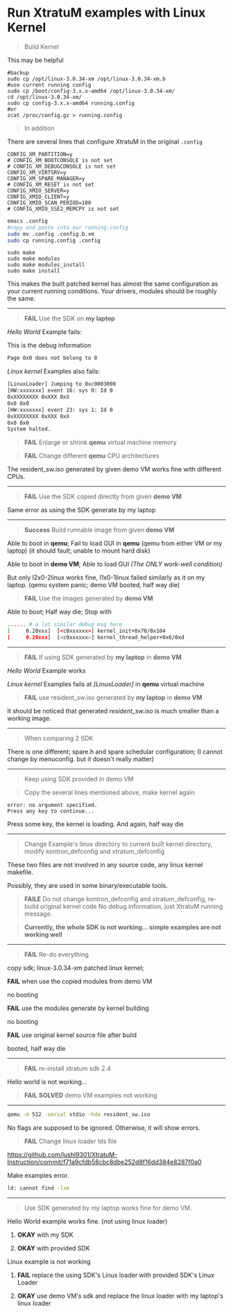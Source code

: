 # Run XtratuM examples with Linux Kernel

> Build Kernel

This may be helpful

```
#backup
sudo cp /opt/linux-3.0.34-xm /opt/linux-3.0.34-xm.b
#use current running config
sudo cp /boot/config-3.x.x-amd64 /opt/linux-3.0.34-xm/
cd /opt/linux-3.0.34-xm/
sudo cp config-3.x.x-amd64 running.config
#or
zcat /proc/config.gz > running.config
```

> In addition

There are several lines that configure XtratuM in the original ```.config```
```config
CONFIG_XM_PARTITION=y
# CONFIG_XM_BOOTCONSOLE is not set
# CONFIG_XM_DEBUGCONSOLE is not set
CONFIG_XM_VIRTSRV=y
CONFIG_XM_SPARE_MANAGER=y
# CONFIG_XM_RESET is not set
CONFIG_XMIO_SERVER=y
CONFIG_XMIO_CLIENT=y
CONFIG_XMIO_SCAN_PERIOD=100
# CONFIG_XMIO_SSE2_MEMCPY is not set
```

```sh
emacs .config
#copy and paste into our running.config
sudo mv .config .config.b.xm
sudo cp running.config .config
```

```
sudo make
sudo make modules
sudo make modules_install
sudo make install
```

This makes the built patched kernel has almost the same configuration as your current running conditions. Your drivers, modules should be roughly the same.

-------


> **FAIL** Use the SDK on **my laptop**

*Hello World* Example fails:

This is the debug information
```sh
Page 0x0 does not belong to 0
```

*Linux kernel* Examples also fails:

```sh
[LinuxLoader] Jumping to 0xc0003000
[HW:xxxxxxx] event 16: sys 0: Id 0
0xXXXXXXXX 0xXXX 0xX
0x0 0x0
[HW:xxxxxxx] event 23: sys 1: Id 0
0xXXXXXXXX 0xXXX 0xX
0x0 0x0
System halted.
```

> **FAIL** Enlarge or shrink **qemu** virtual machine memory

> **FAIL** Change different **qemu** CPU architectures

The resident_sw.iso generated by given demo VM works fine with different CPUs.


-------


> **FAIL** Use the SDK copied directly from given **demo VM**

Same error as using the SDK generate by my laptop


-------


> **Success** Build runnable image from given **demo VM**

Able to boot in **qemu**; Fail to load GUI in **qemu** (qemu from either VM or my laptop) (it should fault; unable to mount hard disk)

Able to boot in **demo VM**; Able to load GUI *(The ONLY work-well condition)*

But only l2x0-2linux works fine, l1x0-1linux failed similarly as it on my laptop. (qemu system panic; demo VM booted, half way die)

> **FAIL** Use the images generated by **demo VM**

Able to boot; Half way die; Stop with
```sh
...... # a lot similar debug msg here
[     0.20xxx]  [<c0xxxxxx>] kernel_init+0x78/0x104
[     0.20xxx]  [<c0xxxxxx>] kernel_thread_helper+0x6/0xd
```


-------


> **FAIL** If using SDK generated by **my laptop** in **demo VM**

*Hello World* Example works

*Linux kernel* Examples fails at *\[LinuxLoader\]* in **qemu** virtual machine

> **FAIL** use resident_sw.iso generated by **my laptop** in **demo VM**

It should be noticed that generated *resident_sw.iso* is much smaller than a working image.


-------


> When comparing 2 SDK

There is one different; spare.h and spare schedular configuration; (I cannot change by menuconfig. but it doesn't really matter)


-------


> Keep using SDK provided in demo VM

> Copy the several lines mentioned above, make kernel again

```
error: no argument specified.
Press any key to continue...
```

Press some key, the kernel is loading. And again, half way die


-------


> Change Example's linux directory to current built kernel directory, modify kontron_defconfig and xtratum_defconfig

These two files are not involved in any source code, any linux kernel makefile.

Possibly, they are used in some binary/executable tools.

> **FAILE** Do not change kontron_defconfig and xtratum_defconfig, re-build original kernel code
No debug information, just XtratuM running message.


> **Currently, the whole SDK is not working... simple examples are not working well**


-------


> **FAIL** Re-do everything

copy sdk; linux-3.0.34-xm patched linux kernel;

**FAIL** when use the copied modules from demo VM

no booting

**FAIL** use the modules generate by kernel building

no booting

**FAIL** use original kernel source file after build

booted, half way die


-------


> **FAIL** re-install xtratum sdk 2.4

Hello world is not working...

> **FAIL** **SOLVED** demo VM examples not working


-------


```sh
qemu -m 512 -serial stdio -hda resident_sw.iso
```
No flags are supposed to be ignored. Otherwise, it will show errors.

> **FAIL** Change linux loader lds file

https://github.com/lushl9301/XtratuM-Instruction/commit/f71a9cfdb58cbc8dbe252d8f16dd384e8287f0a0

Make examples error.

```sh
ld: cannot find -lxm
```

-------


> Use SDK generated by my laptop works fine for demo VM.

Hello World example works fine. (not using linux loader)

1. **OKAY** with my SDK

2. **OKAY** with provided SDK

Linux example is not working

1. **FAIL** replace the using SDK's Linux loader with provided SDK's Linux Loader

2. **OKAY** use demo VM's sdk and replace the linux loader with my laptop's linux loader
